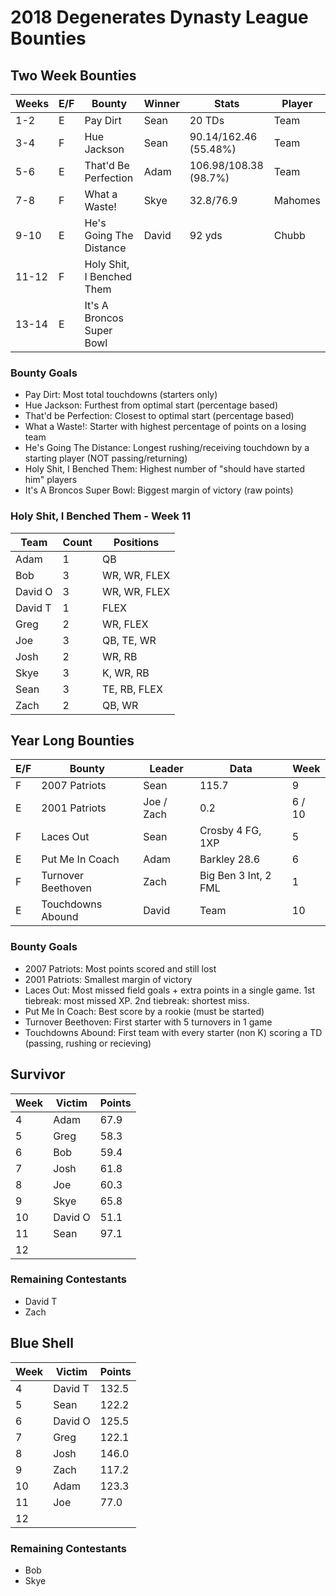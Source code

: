 # 2018 Degenerates Dynasty League Bounties

## Two Week Bounties

| Weeks | E/F | Bounty                    | Winner | Stats                  | Player  |
|-------|-----|---------------------------|--------|------------------------|---------|
|   1-2 |   E | Pay Dirt                  |   Sean |                20 TDs  |    Team |
|   3-4 |   F | Hue Jackson               |   Sean |  90.14/162.46 (55.48%) |    Team |
|   5-6 |   E | That'd Be Perfection      |   Adam |  106.98/108.38 (98.7%) |    Team |
|   7-8 |   F | What a Waste!             |   Skye |              32.8/76.9 | Mahomes |
|  9-10 |   E | He's Going The Distance   |  David |                 92 yds |   Chubb |
| 11-12 |   F | Holy Shit, I Benched Them |        |                        |         |
| 13-14 |   E | It's A Broncos Super Bowl |        |                        |         |

### Bounty Goals

  - Pay Dirt: Most total touchdowns (starters only)
  - Hue Jackson: Furthest from optimal start (percentage based)
  - That'd be Perfection: Closest to optimal start (percentage based)
  - What a Waste!: Starter with highest percentage of points on a losing team
  - He's Going The Distance: Longest rushing/receiving touchdown by a starting player (NOT passing/returning)
  - Holy Shit, I Benched Them: Highest number of "should have started him" players
  - It's A Broncos Super Bowl: Biggest margin of victory (raw points)

### Holy Shit, I Benched Them - Week 11

| Team    |  Count | Positions    |
|---------|--------|--------------|
|    Adam |      1 |           QB |
|     Bob |      3 | WR, WR, FLEX |
| David O |      3 | WR, WR, FLEX |
| David T |      1 |         FLEX |
|    Greg |      2 |     WR, FLEX |
|     Joe |      3 |   QB, TE, WR |
|    Josh |      2 |       WR, RB |
|    Skye |      3 |    K, WR, RB |
|    Sean |      3 | TE, RB, FLEX |
|    Zach |      2 |       QB, WR |

## Year Long Bounties

| E/F | Bounty                    | Leader     | Data                  | Week   |
|-----|---------------------------|------------|-----------------------|--------|
|   F | 2007 Patriots             |   Sean     |                 115.7 |      9 |
|   E | 2001 Patriots             | Joe / Zach |                   0.2 | 6 / 10 |
|   F | Laces Out                 |   Sean     | Crosby      4 FG, 1XP |      5 |
|   E | Put Me In Coach           |   Adam     | Barkley          28.6 |      6 |
|   F | Turnover Beethoven        |   Zach     | Big Ben  3 Int, 2 FML |      1 |
|   E | Touchdowns Abound         |  David     | Team                  |     10 |

### Bounty Goals

  - 2007 Patriots: Most points scored and still lost
  - 2001 Patriots: Smallest margin of victory
  - Laces Out: Most missed field goals + extra points in a single game.  1st tiebreak: most missed XP.  2nd tiebreak: shortest miss.
  - Put Me In Coach: Best score by a rookie (must be started)
  - Turnover Beethoven: First starter with 5 turnovers in 1 game
  - Touchdowns Abound: First team with every starter (non K) scoring a TD (passing, rushing or recieving)

## Survivor

| Week | Victim  | Points |
|------|---------|--------|
|    4 |    Adam |   67.9 |
|    5 |    Greg |   58.3 |
|    6 |     Bob |   59.4 |
|    7 |    Josh |   61.8 |
|    8 |     Joe |   60.3 |
|    9 |    Skye |   65.8 |
|   10 | David O |   51.1 |
|   11 |    Sean |   97.1 |
|   12 |

### Remaining Contestants

  - David T
  - Zach

## Blue Shell

| Week | Victim  | Points |
|------|---------|--------|
|    4 | David T |  132.5 |
|    5 |    Sean |  122.2 |
|    6 | David O |  125.5 |
|    7 |    Greg |  122.1 |
|    8 |    Josh |  146.0 |
|    9 |    Zach |  117.2 |
|   10 |    Adam |  123.3 |
|   11 |     Joe |   77.0 |
|   12 |

### Remaining Contestants

  - Bob
  - Skye
